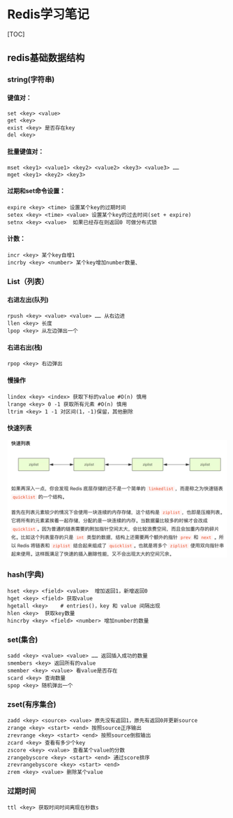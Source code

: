 #  Redis学习笔记

[TOC]

##   redis基础数据结构

###   string(字符串)

####  键值对：

	set <key> <value>   
	get <key>
	exist <key> 是否存在key
	del <key>

####  批量键值对：

	mset <key1> <value1> <key2> <value2> <key3> <value3> ……
	mget <key1> <key2> <key3>
####  过期和set命令设置：

	expire <key> <time> 设置某个key的过期时间
	setex <key> <time> <value> 设置某个key的过去时间(set + expire)
	setnx <key> <value>  如果已经存在则返回0 可做分布式锁

####   计数：

	incr <key> 某个key自增1
	incrby <key> <number> 某个key增加number数量、



###  List（列表）

####  右进左出(队列)

	rpush <key> <value> <value> …… 从右边进
	llen <key> 长度
	lpop <key> 从左边弹出一个

####   右进右出(栈)

	rpop <key> 右边弹出

####  慢操作

	lindex <key> <index> 获取下标的value #O(n) 慎用
	lrange <key> 0 -1 获取所有元素 #O(n) 慎用
	ltrim <key> 1 -1 对区间(1，-1)保留，其他删除

####  快速列表

![](resource/picture/quicklist.png)



###    hash(字典)

	hset <key> <field> <value>	增加返回1，新增返回0
	hget <key> <field> 获取value
	hgetall <key> 	 # entries()，key 和 value 间隔出现
	hlen <key>	获取key数量
	hincrby <key> <field> <number> 增加number的数量



###   set(集合)

	sadd <key> <value> <value> …… 返回插入成功的数量
	smembers <key> 返回所有的value
	smember <key> <value> 看value是否存在
	scard <key> 查询数量
	spop <key> 随机弹出一个



###  zset(有序集合)

	zadd <key> <source> <value> 原先没有返回1，原先有返回0并更新source
	zrange <key> <start> <end> 按照source正序输出
	zrevrange <key> <start> <end> 按照source倒叙输出
	zcard <key> 查看有多少个key
	zscore <key> <value> 查看某个value的分数
	zrangebyscore <key> <start> <end> 通过score排序
	zrevrangebyscore <key> <start> <end> 
	zrem <key> <value> 删除某个value



###  过期时间

	ttl <key> 获取时间时间离现在秒数s
